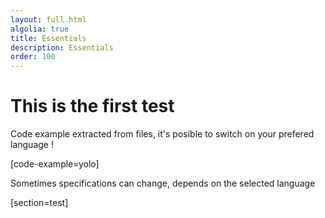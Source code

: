 ```yaml
---
layout: full.html
algolia: true
title: Essentials
description: Essentials
order: 100
---
```


# This is the first test

Code example extracted from files, it's posible to switch on your prefered language !

[code-example=yolo]

Sometimes specifications can change, depends on the selected language

[section=test]
